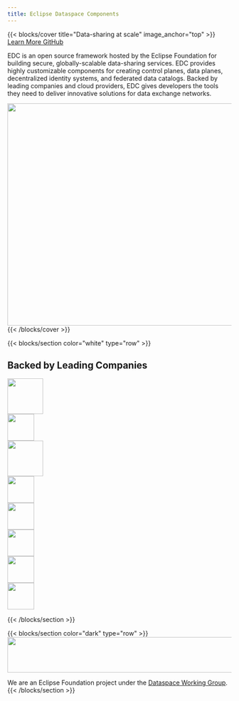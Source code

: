 ```yaml
---
title: Eclipse Dataspace Components
---
```


{{< blocks/cover title="Data-sharing at scale" image_anchor="top" >}}
<a class="btn btn-lg btn-primary me-3 mb-4" href="/documentation/">
Learn More <i class="fas fa-arrow-alt-circle-right ms-2"></i>
</a>
<a class="btn btn-lg btn-secondary me-3 mb-4" href="https://github.com/eclipse-edc">
GitHub <i class="fab fa-github ms-2 "></i>
</a>
<p class="lead mt-5">EDC is an open source framework hosted by the Eclipse Foundation for building secure, globally-scalable data-sharing services.
EDC provides highly customizable components for creating control planes, data planes, decentralized identity systems,
and federated data catalogs. Backed by leading companies and cloud providers, EDC gives developers the tools they need
to deliver innovative solutions for data exchange networks.
</p>

<img height="500px" width="600px" src="images/edc.schematic.svg">
{{< /blocks/cover >}}

{{< blocks/section color="white" type="row" >}}
<div class="text-center">
<h2>Backed by Leading Companies</h2>
</div>
<div class="pt-5 logo-container">
<div><img height="80" src="images/logos/amadeus.logo.svg"></div>
<div><img height="60" src="images/logos/aws.logo.svg"></div>
<div><img height="80" src="images/logos/bmw.logo.svg"></div>
<div><img height="60" src="images/logos/fraunhofer.logo.svg"></div>
<div><img height="60" src="images/logos/google.logo.svg"></div>
<div><img height="60" src="images/logos/huawei.logo.svg"></div>
<div><img height="60" src="images/logos/microsoft.logo.svg"></div>
<div><img height="60" src="images/logos/sap.logo.svg"></div>
</div>

{{< /blocks/section >}}

{{< blocks/section color="dark" type="row" >}}
<img height="80px" width="600px" src="images/eclipse.foundation.logo.svg">
<div class="lead mt-4 text-center">
We are an Eclipse Foundation project under the <a href="https://dataspace.eclipse.org/">Dataspace Working Group</a>.
</div>
{{< /blocks/section >}}
